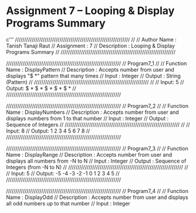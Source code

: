 # Assignment 7 – Looping & Display Programs Summary

c''' 
//////////////////////////////////////////////////////////////
//
//  Author Name :       Tanish Tanaji Raut
//  Assignment :        7
//  Description :       Looping & Display Programs Summary
//
//////////////////////////////////////////////////////////////


//////////////////////////////////////////////////////////////
//  Program7_1
//
//  Function Name :     DisplayPattern
//  Description   :     Accepts number from user and displays "$ *" pattern that many times
//  Input         :     Integer
//  Output        :     String (Pattern)
//
//////////////////////////////////////////////////////////////
//
//  Input: 5
//  Output: $ * $ * $ * $ * $ *
//
//////////////////////////////////////////////////////////////


//////////////////////////////////////////////////////////////
//  Program7_2
//
//  Function Name :     DisplayNumbers
//  Description   :     Accepts number from user and displays numbers from 1 to that number
//  Input         :     Integer
//  Output        :     Sequence of Integers
//
//////////////////////////////////////////////////////////////
//
//  Input: 8
//  Output: 1 2 3 4 5 6 7 8
//
//////////////////////////////////////////////////////////////


//////////////////////////////////////////////////////////////
//  Program7_3
//
//  Function Name :     DisplayRange
//  Description   :     Accepts number from user and displays all numbers from -N to N
//  Input         :     Integer
//  Output        :     Sequence of Integers (from -N to N)
//
//////////////////////////////////////////////////////////////
//
//  Input: 5
//  Output: -5 -4 -3 -2 -1 0 1 2 3 4 5
//
//////////////////////////////////////////////////////////////


//////////////////////////////////////////////////////////////
//  Program7_4
//
//  Function Name :     DisplayOdd
//  Description   :     Accepts number from user and displays all odd numbers up to that number
//  Input         :     Integer

